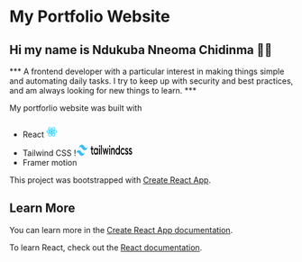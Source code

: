 # My Portfolio Website

## Hi my name is Ndukuba Nneoma Chidinma 👋🏿

*** A frontend developer with a particular interest in making things simple and automating daily tasks. I try to keep up with security and best practices, and am always looking for new things to learn. ***

My portforlio website was built with 
- React <img height="20px" width="20px" style="padding-top:10px" src="./src/images/react-logo.png" alt="react logo">
- Tailwind CSS !<img height="20px" width="100px" style="color:white; padding-top:10px" src="./src/images/tailwind.svg" alt="react logo">
- Framer motion



This project was bootstrapped with [Create React App](https://github.com/facebook/create-react-app).

## Learn More

You can learn more in the [Create React App documentation](https://facebook.github.io/create-react-app/docs/getting-started).

To learn React, check out the [React documentation](https://reactjs.org/).
